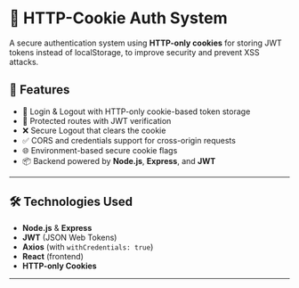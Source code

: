 # 🍪 HTTP-Cookie Auth System

A secure authentication system using **HTTP-only cookies** for storing JWT tokens instead of localStorage, to improve security and prevent XSS attacks.

## 🚀 Features

- 🔐 Login & Logout with HTTP-only cookie-based token storage
- 👤 Protected routes with JWT verification
- ❌ Secure Logout that clears the cookie
- ✅ CORS and credentials support for cross-origin requests
- 🌐 Environment-based secure cookie flags
- 📦 Backend powered by **Node.js**, **Express**, and **JWT**

---

## 🛠️ Technologies Used

- **Node.js** & **Express**
- **JWT** (JSON Web Tokens)
- **Axios** (with `withCredentials: true`)
- **React** (frontend)
- **HTTP-only Cookies**

---
